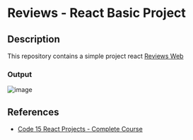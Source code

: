# Reviews - React Basic Project

## Description

This repository contains a simple project react
[Reviews Web](https://marifauzan20.github.io/reviews/)

### Output

![image]()

## References

- [Code 15 React Projects - Complete Course](https://youtu.be/a_7Z7C_JCyo)
